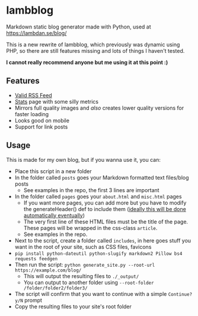 # lambblog

Markdown static blog generator made with Python, used at https://lambdan.se/blog/

This is a new rewrite of lambblog, which previously was dynamic using PHP, so there are still features missing and lots of things I haven't tested. 

**I cannot really recommend anyone but me using it at this point :)**

## Features

- [Valid RSS Feed](https://validator.w3.org/feed/check.cgi?url=https%3A%2F%2Flambdan.se%2Fblog%2Frss.xml)
- [Stats](https://lambdan.se/blog/stats) page with some silly metrics
- Mirrors full quality images and *also* creates lower quality versions for faster loading
- Looks good on mobile
- Support for link posts

## Usage

This is made for my own blog, but if you wanna use it, you can:

- Place this script in a new folder
- In the folder called `posts` goes your Markdown formatted text files/blog posts
	- See examples in the repo, the first 3 lines are important
- In the folder called `pages` goes your `about.html` and `misc.html` pages
	- If you want more pages, you can add more but you have to modify the generateHeader() def to include them ([ideally this will be done automatically eventually](https://github.com/lambdan/lambblog/issues/13))
	- The very first line of these HTML files must be the title of the page. These pages will be wrapped in the css-class `article`. 
	- See examples in the repo.
- Next to the script, create a folder called `includes`, in here goes stuff you want in the root of your site, such as CSS files, favicons
- `pip install python-dateutil python-slugify markdown2 Pillow bs4 requests feedgen`
- Then run the script: `python generate_site.py --root-url https://example.com/blog/`
	- This will output the resulting files to `./_output/`
	- You can output to another folder using `--root-folder /folder/folder2/folder3/`
- The script will confirm that you want to continue with a simple `Continue? y/N` prompt
- Copy the resulting files to your site's root folder